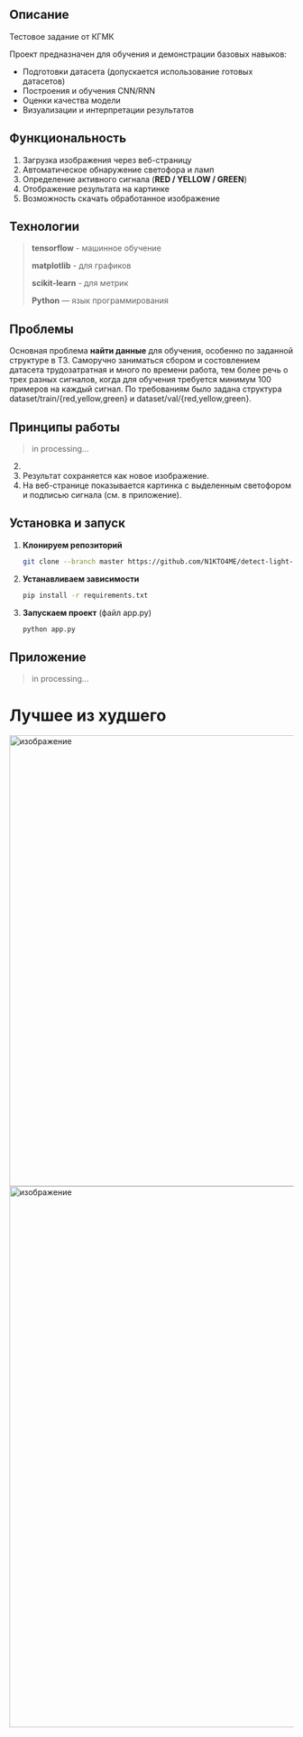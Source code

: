 ##  Описание
Тестовое задание от КГМК

Проект предназначен для обучения и демонстрации базовых навыков:
- Подготовки датасета (допускается использование готовых датасетов)
- Построения и обучения CNN/RNN
- Оценки качества модели
- Визуализации и интерпретации результатов

##  Функциональность
1. Загрузка изображения через веб-страницу  
2. Автоматическое обнаружение светофора и ламп  
3. Определение активного сигнала (**RED / YELLOW / GREEN**)  
4. Отображение результата на картинке  
5. Возможность скачать обработанное изображение  

## Технологии
>
> **tensorflow** - машинное обучение
>
>**matplotlib** - для графиков
>
> **scikit-learn** - для метрик
>
> **Python** — язык программирования

## Проблемы 
Основная проблема **найти данные** для обучения, особенно по заданной структуре в ТЗ. Саморучно заниматься сбором и состовлением датасета трудозатратная и много по времени работа, тем более речь о трех разных сигналов, когда для обучения требуется минимум 100 примеров на каждый сигнал. По требованиям было задана структура dataset/train/{red,yellow,green} и dataset/val/{red,yellow,green}.

## Принципы работы
> in processing... 
2. 
3. Результат сохраняется как новое изображение.  
4. На веб-странице показывается картинка с выделенным светофором и подписью сигнала (см. в приложение).  

## Установка и запуск
1. **Клонируем репозиторий**
   ```bash
   git clone --branch master https://github.com/N1KTO4ME/detect-light-traffic.git
   ```
2. **Устанавливаем зависимости**
   ```bash
   pip install -r requirements.txt
   ```
3. **Запускаем проект** (файл app.py)
   ```bash
   python app.py
   ```
## Приложение
> in processing...
# Лучшее из худшего
<img width="1200" height="800" alt="изображение" src="https://github.com/user-attachments/assets/c2f0199a-4323-4be9-9621-228996c11ff8" />
<img width="1280" height="960" alt="изображение" src="https://github.com/user-attachments/assets/bec54f7a-e37c-4110-bfee-c68b8b3b0310" />

